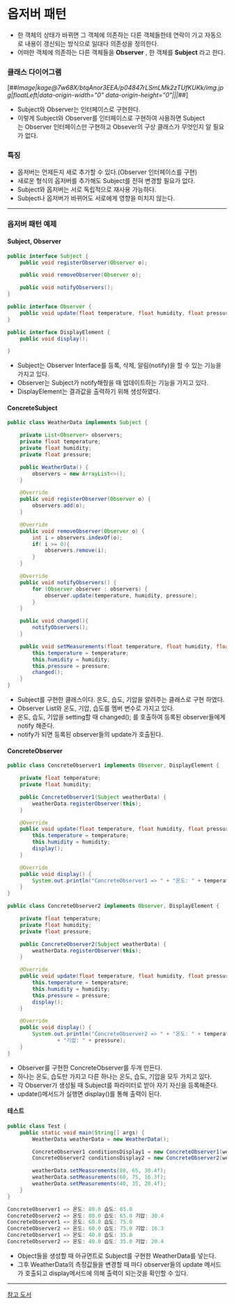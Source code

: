 # 옵저버 패턴

- 한 객체의 상태가 바뀌면 그 객체에 의존하는 다른 객체들한테 연락이 가고 자동으로 내용이 갱신되는 방식으로 일대다 의존성을 정의한다.  
- 어떠한 객체에 의존하는 다른 객체들을 **Observer** , 한 객체를 **Subject** 라고 한다.

### 클래스 다이어그램

[##_Image|kage@7w68X/btqAnor3EEA/p04847rLSmLMk2zTUfKUKk/img.jpg|floatLeft|data-origin-width="0" data-origin-height="0"|||_##]
​  
- Subject와 Observer는 인터페이스로 구현한다.
- 이렇게 Subject와 Observer를 인터페이스로 구현하여 사용하면 Subject는 Observer 인터페이스만 구현하고 Obsever의 구상 클래스가 무엇인지 알 필요가 없다.  

### 특징
- 옵저버는 언제든지 새로 추가할 수 있다.(Observer 인터페이스를 구현)  
- 새로운 형식의 옵저버를 추가해도 Subject를 전혀 변경할 필요가 없다.  
- Subject와 옵저버는 서로 독립적으로 재사용 가능하다.  
- Subject나 옵저버가 바뀌어도 서로에게 영향을 미치지 않는다.

---

### 옵저버 패턴 예제 
#### Subject, Observer
```java
public interface Subject {
    public void registerObserver(Observer o);

    public void removeObserver(Observer o);

    public void notifyObservers();
}

public interface Observer {
    public void update(float temperature, float humidity, float pressure);
}

public interface DisplayElement {
    public void display();

}

```
- Subject는 Observer Interface를 등록, 삭제, 알림(notify)을 할 수 있는 기능을 가지고 있다.
- Observer는 Subject가 notify해줬을 때 업데이트하는 기능을 가지고 있다.
- DisplayElement는 결과값을 출력하기 위해 생성하였다.

#### ConcreteSubject
```java
public class WeatherData implements Subject {

    private List<Observer> observers;
    private float temperature;
    private float humidity;
    private float pressure;

    public WeatherData() {
        observers = new ArrayList<>();
    }

    @Override
    public void registerObserver(Observer o) {
        observers.add(o);
    }

    @Override
    public void removeObserver(Observer o) {
        int i = observers.indexOf(o);
        if( i >= 0){
            observers.remove(i);
        }
    }

    @Override
    public void notifyObservers() {
        for (Observer observer : observers) {
            observer.update(temperature, humidity, pressure);
        }
    }

    public void changed(){
        notifyObservers();
    }

    public void setMeasurements(float temperature, float humidity, float pressure){
        this.temperature = temperature;
        this.humidity = humidity;
        this.pressure = pressure;
        changed();
    }
}
```
- Subject를 구현한 클래스이다. 온도, 습도, 기압을 알려주는 클래스로 구현 하였다.
- Observer List와 온도, 기압, 습도를 멤버 변수로 가지고 있다.
- 온도, 습도, 기압을 setting할 때 changed(); 를 호출하여 등록된 observer들에게 notify 해준다.
- notify가 되면 등록된 observer들의 update가 호출된다.

#### ConcreteObserver
```java
public class ConcreteObserver1 implements Observer, DisplayElement {

    private float temperature;
    private float humidity;

    public ConcreteObserver1(Subject weatherData) {
        weatherData.registerObserver(this);
    }

    @Override
    public void update(float temperature, float humidity, float pressure) {
        this.temperature = temperature;
        this.humidity = humidity;
        display();
    }

    @Override
    public void display() {
        System.out.println("ConcreteObserver1 => " + "온도: " + temperature + " 습도: " + humidity);
    }
}

public class ConcreteObserver2 implements Observer, DisplayElement {

    private float temperature;
    private float humidity;
    private float pressure;

    public ConcreteObserver2(Subject weatherData) {
        weatherData.registerObserver(this);
    }

    @Override
    public void update(float temperature, float humidity, float pressure) {
        this.temperature = temperature;
        this.humidity = humidity;
        this.pressure = pressure;
        display();
    }

    @Override
    public void display() {
        System.out.println("ConcreteObserver2 => " + "온도: " + temperature + " 습도: " + humidity
                + "기압: " + pressure);
    }
}
```
- Observer를 구현한 ConcreteObserver를 두개 만든다.
- 하나는 온도, 습도만 가지고 다른 하나는 온도, 습도, 기압을 모두 가지고 있다.
- 각 Observer가 생성될 때 Subject를 파라미터로 받아 자기 자신을 등록해준다.
- update()메서드가 실행면 display()를 통해 출력이 된다.

#### 테스트
```java
public class Test {
    public static void main(String[] args) {
        WeatherData weatherData = new WeatherData();

        ConcreteObserver1 conditionsDisplay1 = new ConcreteObserver1(weatherData);
        ConcreteObserver2 conditionsDisplay2 = new ConcreteObserver2(weatherData);

        weatherData.setMeasurements(80, 65, 30.4f);
        weatherData.setMeasurements(60, 75, 16.3f);
        weatherData.setMeasurements(40, 35, 20.4f);
    }
}

ConcreteObserver1 => 온도: 80.0 습도: 65.0
ConcreteObserver2 => 온도: 80.0 습도: 65.0 기압: 30.4
ConcreteObserver1 => 온도: 60.0 습도: 75.0
ConcreteObserver2 => 온도: 60.0 습도: 75.0 기압: 16.3
ConcreteObserver1 => 온도: 40.0 습도: 35.0
ConcreteObserver2 => 온도: 40.0 습도: 35.0 기압: 20.4
```

- Object들을 생성할 때 아규먼트로 Subject를 구현한 WeatherData를 넣는다.
- 그후 WeatherData의 측정값들을 변경할 때 마다 observer들의 update 메서드가 호출되고 display메서드에 의해 출력이 되는것을 확인할 수 있다.

---
[참고 도서](http://www.yes24.com/Product/Goods/1778966)
